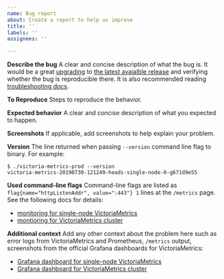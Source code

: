 ```yaml
---
name: Bug report
about: Create a report to help us improve
title: ''
labels: ''
assignees: ''

---
```


**Describe the bug**
A clear and concise description of what the bug is.
It would be a great [upgrading](https://victoriametrics.github.io/#how-to-upgrade) to [the latest avaialble release](https://github.com/VictoriaMetrics/VictoriaMetrics/releases)
and verifying whether the bug is reproducible there.
It is also recommended reading [troubleshooting docs](https://victoriametrics.github.io/#troubleshooting).

**To Reproduce**
Steps to reproduce the behavior.

**Expected behavior**
A clear and concise description of what you expected to happen.

**Screenshots**
If applicable, add screenshots to help explain your problem.

**Version**
The line returned when passing `--version` command line flag to binary. For example:
```
$ ./victoria-metrics-prod --version
victoria-metrics-20190730-121249-heads-single-node-0-g671d9e55
```

**Used command-line flags**
Command-line flags are listed as `flag{name="httpListenAddr", value=":443"} 1` lines at the `/metrics` page.
See the following docs for details:

* [monitoring for single-node VictoriaMetrics](https://github.com/VictoriaMetrics/VictoriaMetrics/blob/master/README.md#monitoring)
* [montioring for VictoriaMetrics cluster](https://github.com/VictoriaMetrics/VictoriaMetrics/blob/cluster/README.md#monitoring)

**Additional context**
Add any other context about the problem here such as error logs from VictoriaMetrics and Prometheus,
`/metrics` output, screenshots from the official Grafana dashboards for VictoriaMetrics:

* [Grafana dashboard for single-node VictoriaMetrics](https://grafana.com/dashboards/10229)
* [Grafana dashboard for VictoriaMetrics cluster](https://grafana.com/grafana/dashboards/11176)
